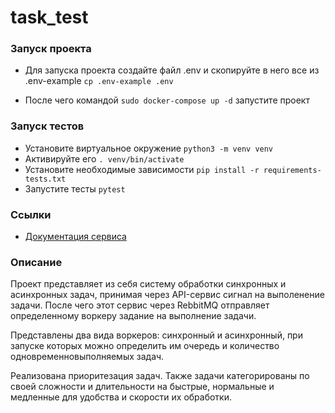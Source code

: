 # task_test


### Запуск проекта

- Для запуска проекта создайте файл .env и скопируйте в него все из
     .env-example ```cp .env-example .env```

- После чего командой ```sudo docker-compose up -d``` запустите проект


### Запуск тестов

- Установите виртуальное окружение ```python3 -m venv venv```
- Активируйте его ```. venv/bin/activate```
- Установите необходимые зависимости ```pip install -r requirements-tests.txt```
- Запустите тесты ```pytest```

### Ссылки

- [Документация сервиса](http://localhost/api/docs)

### Описание

Проект представляет из себя систему обработки синхронных и асинхронных задач, 
принимая через API-сервис сигнал на выполенение задачи. После чего этот сервис 
через RebbitMQ отправляет определенному воркеру задание на выполнение задачи.

Представлены два вида воркеров: синхронный и асинхронный, при запуске которых 
можно определить им очередь и количество одновременновыполняемых задач.

Реализована приоритезация задач. Также задачи категорированы по своей сложности 
и длительности на быстрые, нормальные и медленные для удобства и скорости их 
обработки.
